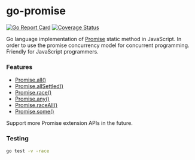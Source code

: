 # go-promise

[![Go Report Card](https://goreportcard.com/badge/github.com/mrdulin/go-promise)](https://goreportcard.com/report/github.com/mrdulin/go-promise)
[![Coverage Status](https://coveralls.io/repos/github/mrdulin/go-promise/badge.svg?branch=master)](https://coveralls.io/github/mrdulin/go-promise?branch=master)

Go language implementation of [Promise](https://developer.mozilla.org/en-US/docs/Web/JavaScript/Reference/Global_Objects/Promise) static method in JavaScript.
In order to use the promise concurrency model for concurrent programming. Friendly for JavaScript programmers.

### Features

- [Promise.all()](https://developer.mozilla.org/en-US/docs/Web/JavaScript/Reference/Global_Objects/Promise/all)
- [Promise.allSettled()](https://developer.mozilla.org/en-US/docs/Web/JavaScript/Reference/Global_Objects/Promise/allSettled)
- [Promise.race()](https://developer.mozilla.org/en-US/docs/Web/JavaScript/Reference/Global_Objects/Promise/race)
- [Promise.any()](https://developer.mozilla.org/zh-CN/docs/Web/JavaScript/Reference/Global_Objects/Promise/any)
- [Promise.raceAll()](https://stackoverflow.com/a/48578424/6463558)
- [Promise.some()](http://bluebirdjs.com/docs/api/promise.some.html)

Support more Promise extension APIs in the future.

### Testing

```bash
go test -v -race
```
